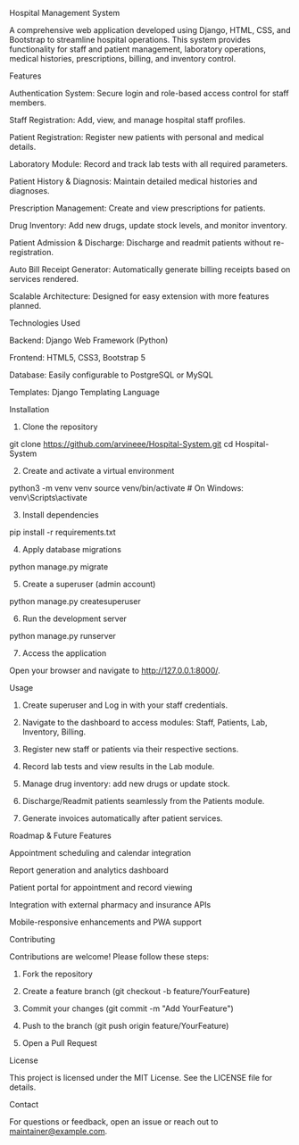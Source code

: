 Hospital Management System

A comprehensive web application developed using Django, HTML, CSS, and Bootstrap to streamline hospital operations. This system provides functionality for staff and patient management, laboratory operations, medical histories, prescriptions, billing, and inventory control.

Features

Authentication System: Secure login and role-based access control for staff members.

Staff Registration: Add, view, and manage hospital staff profiles.

Patient Registration: Register new patients with personal and medical details.

Laboratory Module: Record and track lab tests with all required parameters.

Patient History & Diagnosis: Maintain detailed medical histories and diagnoses.

Prescription Management: Create and view prescriptions for patients.

Drug Inventory: Add new drugs, update stock levels, and monitor inventory.

Patient Admission & Discharge: Discharge and readmit patients without re-registration.

Auto Bill Receipt Generator: Automatically generate billing receipts based on services rendered.

Scalable Architecture: Designed for easy extension with more features planned.


Technologies Used

Backend: Django Web Framework (Python)

Frontend: HTML5, CSS3, Bootstrap 5

Database: Easily configurable to PostgreSQL or MySQL

Templates: Django Templating Language


Installation

1. Clone the repository

git clone https://github.com/arvineee/Hospital-System.git
cd Hospital-System


2. Create and activate a virtual environment

python3 -m venv venv
source venv/bin/activate   # On Windows: venv\Scripts\activate


3. Install dependencies

pip install -r requirements.txt


4. Apply database migrations

python manage.py migrate


5. Create a superuser (admin account)

python manage.py createsuperuser


6. Run the development server

python manage.py runserver


7. Access the application

Open your browser and navigate to http://127.0.0.1:8000/.


Usage

1. Create superuser and Log in with your staff credentials.


2. Navigate to the dashboard to access modules: Staff, Patients, Lab, Inventory, Billing.


3. Register new staff or patients via their respective sections.


4. Record lab tests and view results in the Lab module.


5. Manage drug inventory: add new drugs or update stock.


6. Discharge/Readmit patients seamlessly from the Patients module.


7. Generate invoices automatically after patient services.



Roadmap & Future Features

Appointment scheduling and calendar integration

Report generation and analytics dashboard

Patient portal for appointment and record viewing

Integration with external pharmacy and insurance APIs

Mobile-responsive enhancements and PWA support


Contributing

Contributions are welcome! Please follow these steps:

1. Fork the repository


2. Create a feature branch (git checkout -b feature/YourFeature)


3. Commit your changes (git commit -m "Add YourFeature")


4. Push to the branch (git push origin feature/YourFeature)


5. Open a Pull Request



License

This project is licensed under the MIT License. See the LICENSE file for details.

Contact

For questions or feedback, open an issue or reach out to maintainer@example.com.

